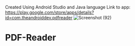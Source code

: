 Created Using Android Studio and Java language 
Link to app: https://play.google.com/store/apps/details?id=com.theandroiddev.pdfreader
![Screenshot (92)](https://user-images.githubusercontent.com/63362026/162665234-5d684bd0-ffd7-4db1-9b1d-a6b1c5330507.png)


# PDF-Reader
